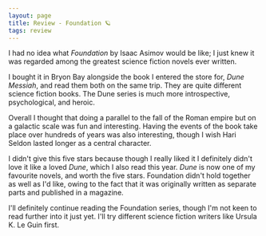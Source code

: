 ```yaml
---
layout: page
title: Review - Foundation 🪐
tags: review
---
```


I had no idea what _Foundation_ by Isaac Asimov would be like; I just knew it was regarded among the greatest science fiction
novels ever written.

I bought it in Bryon Bay alongside the book I entered the store for, _Dune Messiah_, and read them both on the same trip.
They are quite different science fiction books. The Dune series is much more introspective, psychological, and heroic.

Overall I thought that doing a parallel to the fall of the Roman empire but on a galactic scale was fun and interesting.
Having the events of the book take place over hundreds of years was also interesting, though I wish Hari Seldon lasted
longer as a central character.

I didn't give this five stars because though I really liked it I definitely didn't love it like a loved _Dune_, which I also
read this year. _Dune_ is now one of my favourite novels, and worth the five stars. Foundation didn't hold together as well as
I'd like, owing to the fact that it was originally written as separate parts and published in a magazine.

I'll definitely continue reading the Foundation series, though I'm not keen to read further into it just yet. I'll try different science fiction
writers like Ursula K. Le Guin first. 